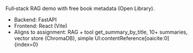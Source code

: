 Full‑stack RAG demo with free book metadata (Open Library).
- Backend: FastAPI
- Frontend: React (Vite)
- Aligns to assignment: RAG + tool get_summary_by_title, 10+ summaries, vector store (ChromaDB), simple UI:contentReference[oaicite:0]{index=0}
